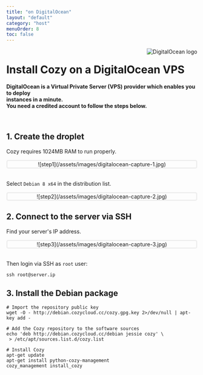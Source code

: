 ```yaml
---
title: "on DigitalOcean"
layout: "default"
category: "host"
menuOrder: 8
toc: false
---
```



<div style="height: 0; overflow: shown; text-align: right">
<img alt="DigitalOcean logo" src="/assets/images/digitalocean-logo.png">
</div>

# Install Cozy on a DigitalOcean VPS

**DigitalOcean is a Virtual Private Server (VPS) provider which enables you to deploy**    
**instances in a minute.**    
**You need a credited account to follow the steps below.**

<br>

## 1. Create the droplet

Cozy requires 1024MB RAM to run properly.

<div style="border: 3px solid #eee; text-align: center; border-radius: 5px">
![step1](/assets/images/digitalocean-capture-1.jpg)
</div>

<br>

Select `Debian 8 x64` in the distribution list.

<div style="border: 3px solid #eee; text-align: center; border-radius: 5px">
![step2](/assets/images/digitalocean-capture-2.jpg)
</div>


## 2. Connect to the server via SSH

Find your server's IP address.

<div style="border: 3px solid #eee; text-align: center; border-radius: 5px">
![step3](/assets/images/digitalocean-capture-3.jpg)
</div>

<br>

Then login via SSH as `root` user:
```
ssh root@server.ip
```


## 3. Install the Debian package

```
# Import the repository public key
wget -O - http://debian.cozycloud.cc/cozy.gpg.key 2>/dev/null | apt-key add -

# Add the Cozy repository to the software sources
echo 'deb http://debian.cozycloud.cc/debian jessie cozy' \
 > /etc/apt/sources.list.d/cozy.list

# Install Cozy
apt-get update
apt-get install python-cozy-management
cozy_management install_cozy
```
